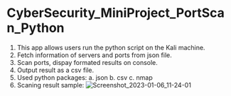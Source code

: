 # CyberSecurity_MiniProject_PortScan_Python
1. This app allows users run the python script on the Kali machine. 
2. Fetch information of servers and ports from json file.
3. Scan ports, dispay formated results on console.
4. Output result as a csv file.
5. Used python packages:
    a. json
    b. csv
    c. nmap
6. Scaning result sample:
![Screenshot_2023-01-06_11-24-01](https://user-images.githubusercontent.com/93168873/211089950-0534956e-3bfb-4444-875e-940d9f5e8c71.png)
